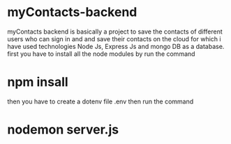 # myContacts-backend
myContacts backend is basically a project to save the contacts of different users who can sign in and and save their contacts on the cloud for which i have used technologies Node Js, Express Js and mongo DB as  a database.
first you have to install all the node modules by run the command 
# npm insall
then you have to create a dotenv file .env
then run the command 
# nodemon server.js
